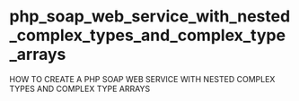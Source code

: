 # php_soap_web_service_with_nested_complex_types_and_complex_type_arrays
HOW TO CREATE A PHP SOAP WEB SERVICE WITH NESTED COMPLEX TYPES AND COMPLEX TYPE ARRAYS
